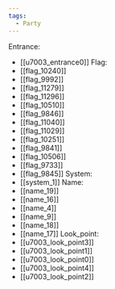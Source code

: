 ```yaml
---
tags:
  - Party
---
```

Entrance:
- [[u7003_entrance0]]
Flag:
- [[flag_10240]]
- [[flag_9992]]
- [[flag_11279]]
- [[flag_11296]]
- [[flag_10510]]
- [[flag_9846]]
- [[flag_11040]]
- [[flag_11029]]
- [[flag_10251]]
- [[flag_9841]]
- [[flag_10506]]
- [[flag_9733]]
- [[flag_9845]]
System:
- [[system_1]]
Name:
- [[name_19]]
- [[name_16]]
- [[name_4]]
- [[name_9]]
- [[name_18]]
- [[name_17]]
Look_point:
- [[u7003_look_point3]]
- [[u7003_look_point1]]
- [[u7003_look_point0]]
- [[u7003_look_point4]]
- [[u7003_look_point2]]
